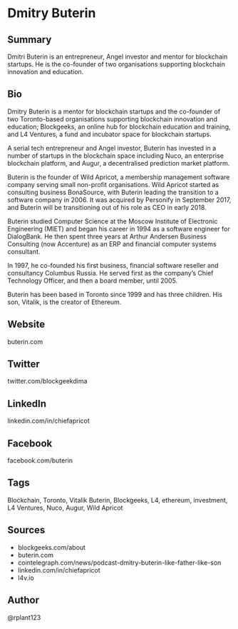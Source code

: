 # Dmitry Buterin

## Summary
Dmitri Buterin is an entrepreneur, Angel investor and mentor for blockchain startups. He is the co-founder of two organisations supporting blockchain innovation and education.

## Bio
Dmitry Buterin is a mentor for blockchain startups and the co-founder of two Toronto-based organisations supporting blockchain innovation and education; Blockgeeks, an online hub for blockchain education and training, and L4 Ventures, a fund and incubator space for blockchain startups. 

A serial tech entrepreneur and Angel investor, Buterin has invested in a number of startups in the blockchain space including Nuco, an enterprise blockchain platform, and Augur, a decentralised prediction market platform. 

Buterin is the founder of Wild Apricot, a membership management software company serving small non-profit organisations. Wild Apricot started as consulting business BonaSource, with Buterin leading the transition to a software company in 2006. It was acquired by Personify in September 2017, and Buterin will be transitioning out of his role as CEO in early 2018.

Buterin studied Computer Science at the Moscow Institute of Electronic Engineering (MIET) and began his career in 1994 as a software engineer for DialogBank. He then spent three years at Arthur Andersen Business Consulting (now Accenture) as an ERP and financial computer systems consultant.

In 1997, he co-founded his first business, financial software reseller and consultancy Columbus Russia. He served first as the company’s Chief Technology Officer, and then a board member, until 2005. 

Buterin has been based in Toronto since 1999 and has three children. His son, Vitalik, is the creator of Ethereum.

## Website
buterin.com

## Twitter
twitter.com/blockgeekdima

## LinkedIn
linkedin.com/in/chiefapricot

## Facebook
facebook.com/buterin

## Tags
Blockchain, Toronto, Vitalik Buterin, Blockgeeks, L4, ethereum, investment, L4 Ventures, Nuco, Augur, Wild Apricot

## Sources
- blockgeeks.com/about
- buterin.com
- cointelegraph.com/news/podcast-dmitry-buterin-like-father-like-son
- linkedin.com/in/chiefapricot
- l4v.io

## Author
@rplant123

